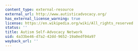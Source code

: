```yaml
---
content_type: external-resource
external_url: http://www.autisticadvocacy.org/
has_external_license_warning: true
license: https://en.wikipedia.org/wiki/All_rights_reserved
status: ''
title: Autism Self-Advocacy Network
uid: 4a33be46-d7a2-42dd-9652-19a0edf04a97
wayback_url: ''
---
```

